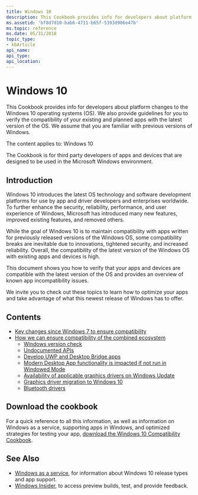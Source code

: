 ```yaml
---
title: Windows 10
description: This Cookbook provides info for developers about platform changes to the Windows 10 operating systems (OS).
ms.assetid: 'bf8d7d10-bab6-4711-b65f-5393d906e47b'
ms.topic: reference
ms.date: 05/31/2018
topic_type: 
- kbArticle
api_name: 
api_type: 
api_location: 
---
```


# Windows 10

This Cookbook provides info for developers about platform changes to the Windows 10 operating systems (OS). We also provide guidelines for you to verify the compatibility of your existing and planned apps with the latest version of the OS. We assume that you are familiar with previous versions of Windows.

The content applies to: Windows 10

The Cookbook is for third party developers of apps and devices that are designed to be used in the Microsoft Windows environment.

## Introduction

Windows 10 introduces the latest OS technology and software development platforms for use by app and driver developers and enterprises worldwide. To further enhance the security, reliability, performance, and user experience of Windows, Microsoft has introduced many new features, improved existing features, and removed others.

While the goal of Windows 10 is to maintain compatibility with apps written for previously released versions of the Windows OS, some compatibility breaks are inevitable due to innovations, tightened security, and increased reliability. Overall, the compatibility of the latest version of the Windows OS with existing apps and devices is high.

This document shows you how to verify that your apps and devices are compatible with the latest version of the OS and provides an overview of known app incompatibility issues.

We invite you to check out these topics to learn how to optimize your apps and take advantage of what this newest release of Windows has to offer.

## Contents

-   [Key changes since Windows 7 to ensure compatibility](key-changes-since-windows-7-to-ensure-compatibility.md)
-   [How we can ensure compatibility of the combined ecosystem](how-we-can-ensure-compatibility-of-the-combined-ecosystem.md)
    -   [Windows version check](windows-version-check.md)
    -   [Undocumented APIs](undocumented-apis.md)
    -   [Develop UWP and Desktop Bridge apps](/windows/desktop/w8cookbook/develop-universal-windows-platform-apps)
    -   [Modern Desktop App functionality is impacted if not run in Windowed Mode](modern-desktop-app-functionality-is-impacted-if-not-run-in-windowed-mode.md)
    -   [Availability of applicable graphics drivers on Windows Update](availability-of-applicable-graphics-drivers-on-windows-update.md)
    -   [Graphics driver migration to Windows 10](graphics-driver-migration-to-windows-10.md)
    -   [Bluetooth drivers](bluetooth-drivers.md)

## Download the cookbook

For a quick reference to all this information, as well as information on Windows as a service, supporting apps in Windows, and optimized strategies for testing your app, [download the Windows 10 Compatibility Cookbook](https://download.microsoft.com/download/3/D/3/3D36E358-A7E4-4DA3-9FC4-6E85C850A6C6/Windows%2010%20Compatibility%20Cookbook.docx).

## See Also

-   [Windows as a service](/windows/deployment/update/), for information about Windows 10 release types and app support.
-   [Windows Insider](https://insider.windows.com/), to access preview builds, test, and provide feedback.

 

 
